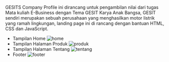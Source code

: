GESITS
Company Profile ini dirancang untuk pengambilan nilai dari tugas Mata kuliah E-Business dengan Tema GESIT Karya Anak Bangsa, GESIT sendiri merupakan sebuah perusahaan yang menghasilkan motor listrik yang ramah lingkungan, landing page ini di rancang dengan bantuan HTML, CSS dan JavaScript.

- Tampilan Home 
![home](https://github.com/Aliffaridrhmn25/Landing-Page-GESIT/assets/135413797/8052d683-0c87-48e3-b9dc-83ca73fca8d8)
- Tampilan Halaman Produk
![produk](https://github.com/Aliffaridrhmn25/Landing-Page-GESIT/assets/135413797/c5603a10-879e-4e80-8785-a7ef81b1bf92)
- Tampilan Halaman Tentang
![tentang](https://github.com/Aliffaridrhmn25/Landing-Page-GESIT/assets/135413797/c0c6d59b-bc04-4f80-89ce-bd3a5d57c1f9)
- Footer
![footer](https://github.com/Aliffaridrhmn25/Landing-Page-GESIT/assets/135413797/abe209f9-db05-491d-9284-fc031fb2add2)
